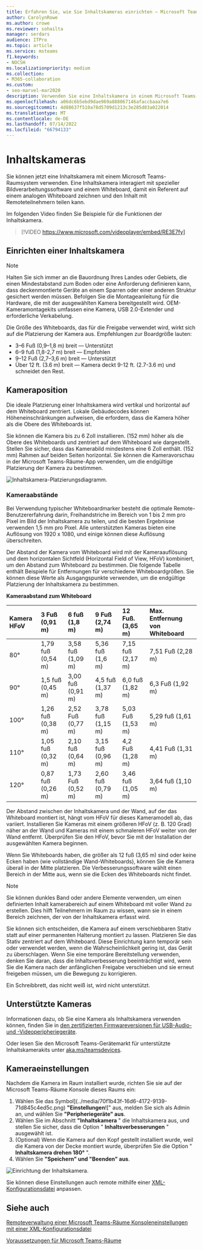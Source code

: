 ```yaml
---
title: Erfahren Sie, wie Sie Inhaltskameras einrichten – Microsoft Teams
author: CarolynRowe
ms.author: crowe
ms.reviewer: sohailta
manager: serdars
audience: ITPro
ms.topic: article
ms.service: msteams
f1.keywords:
- NOCSH
ms.localizationpriority: medium
ms.collection:
- M365-collaboration
ms.custom:
- seo-marvel-mar2020
description: Verwenden Sie eine Inhaltskamera in einem Microsoft Teams-Raum, der mit Bildverarbeitungssoftware interagiert, damit Referenten auf einem analogen Whiteboard zeichnen können.
ms.openlocfilehash: a06dc6b5ebd9dae969a888067146afaccbaaa7e6
ms.sourcegitcommit: 4d88637f510a78d5709d1213c3e285d83a022014
ms.translationtype: MT
ms.contentlocale: de-DE
ms.lasthandoff: 07/14/2022
ms.locfileid: "66794133"
---
```

# <a name="content-cameras"></a>Inhaltskameras

Sie können jetzt eine Inhaltskamera mit einem Microsoft Teams-Raumsystem verwenden. Eine Inhaltskamera interagiert mit spezieller Bildverarbeitungssoftware und einem Whiteboard, damit ein Referent auf einem analogen Whiteboard zeichnen und den Inhalt mit Remoteteilnehmern teilen kann.

Im folgenden Video finden Sie Beispiele für die Funktionen der Inhaltskamera.

> [!VIDEO https://www.microsoft.com/videoplayer/embed/RE3E7fy]

## <a name="set-up-a-content-camera"></a>Einrichten einer Inhaltskamera

> [!NOTE]
> Halten Sie sich immer an die Bauordnung Ihres Landes oder Gebiets, die einen Mindestabstand zum Boden oder eine Anforderung definieren kann, dass deckenmontierte Geräte an einem Sparren oder einer anderen Struktur gesichert werden müssen. Befolgen Sie die Montageanleitung für die Hardware, die mit der ausgewählten Kamera bereitgestellt wird. OEM-Kameramontagekits umfassen eine Kamera, USB 2.0-Extender und erforderliche Verkabelung.

Die Größe des Whiteboards, das für die Freigabe verwendet wird, wirkt sich auf die Platzierung der Kamera aus. Empfehlungen zur Boardgröße lauten:

- 3–6 Fuß (0,9–1,8 m) breit — Unterstützt
- 6–9 fuß (1,8-2,7 m) breit — Empfohlen
- 9–12 Fuß (2,7–3,6 m) breit — Unterstützt
- Über 12 ft. (3.6 m) breit — Kamera deckt 9-12 ft. (2.7-3.6 m) und schneidet den Rest.

## <a name="camera-location"></a>Kameraposition

Die ideale Platzierung einer Inhaltskamera wird vertikal und horizontal auf dem Whiteboard zentriert. Lokale Gebäudecodes können Höheneinschränkungen aufweisen, die erfordern, dass die Kamera höher als die Obere des Whiteboards ist.

Sie können die Kamera bis zu 6 Zoll installieren. (152 mm) höher als die Obere des Whiteboards und zentriert auf dem Whiteboard wie dargestellt. Stellen Sie sicher, dass das Kamerabild mindestens eine 6 Zoll enthält. (152 mm) Rahmen auf beiden Seiten horizontal. Sie können die Kameravorschau in der Microsoft Teams-Räume-App verwenden, um die endgültige Platzierung der Kamera zu bestimmen.

![Inhaltskamera-Platzierungsdiagramm.](../media/Magic-whiteboard.png)

### <a name="camera-distances"></a>Kameraabstände

Bei Verwendung typischer Whiteboardmarker besteht die optimale Remote-Benutzererfahrung darin, Freihandstriche im Bereich von 1 bis 2 mm pro Pixel im Bild der Inhaltskamera zu teilen, und die besten Ergebnisse verwenden 1,5 mm pro Pixel. Alle unterstützten Kameras bieten eine Auflösung von 1920 x 1080, und einige können diese Auflösung überschreiten.

Der Abstand der Kamera vom Whiteboard wird mit der Kameraauflösung und dem horizontalen Sichtfeld (Horizontal Field of View, HFoV) kombiniert, um den Abstand zum Whiteboard zu bestimmen. Die folgende Tabelle enthält Beispiele für Entfernungen für verschiedene Whiteboardgrößen. Sie können diese Werte als Ausgangspunkte verwenden, um die endgültige Platzierung der Inhaltskamera zu bestimmen.

**Kameraabstand zum Whiteboard**

| Kamera HFoV |3 Fuß (0,91 m)     | 6 fuß (1,8 m)    | 9 Fuß (2,74 m)        |12 Fuß.  (3,65 m)         | Max. Entfernung von Whiteboard  |
|:---         |:---               |:---                |:---                 |:---             | :--- |
| 80°         | 1,79 fuß (0,54 m) | 3,58 fuß (1,09 m)  | 5,36 fuß (1,6 m)    |7,15 fuß (2,17 m) |7,51 Fuß (2,28 m) |
| 90°         | 1,5 fuß (0,45 m) | 3,00 fuß (0,91 m)   | 4,5 fuß (1,37 m)    |6,0 fuß (1,82 m)    |6,3 Fuß (1,92 m) |
| 100°        | 1,26 fuß (0,38 m)| 2,52 Fuß (0,77 m)   | 3,78 fuß (1,15 m)   |5,03 Fuß (1,53 m)   |5,29 fuß (1,61 m) |
| 110°        | 1,05 fuß (0,32 m)| 2,10 fuß (0,64 m)   | 3,15 fuß (0,96 m)   |4,2 Fuß (1,28 m)    |4,41 Fuß (1,31 m) |
| 120°        | 0,87 fuß (0,26 m)| 1,73 Fuß (0,52 m)   | 2,60 fuß (0,79 m)   |3,46 fuß (1,05 m)   |3,64 fuß (1,10 m) |
             

Der Abstand zwischen der Inhaltskamera und der Wand, auf der das Whiteboard montiert ist, hängt vom HFoV für dieses Kameramodell ab, das variiert. Installieren Sie Kameras mit einem größeren HFoV (z. B. 120 Grad) näher an der Wand und Kameras mit einem schmaleren HFoV weiter von der Wand entfernt. Überprüfen Sie den HFoV, bevor Sie mit der Installation der ausgewählten Kamera beginnen.

Wenn Sie Whiteboards haben, die größer als 12 fuß (3,65 m) sind oder keine Ecken haben (wie vollständige Wand-Whiteboards), können Sie die Kamera überall in der Mitte platzieren. Die Verbesserungssoftware wählt einen Bereich in der Mitte aus, wenn sie die Ecken des Whiteboards nicht findet.

> [!NOTE]
> Sie können dunkles Band oder andere Elemente verwenden, um einen definierten Inhalt kamerabereich auf einem Whiteboard mit voller Wand zu erstellen. Dies hilft Teilnehmern im Raum zu wissen, wann sie in einem Bereich zeichnen, der von der Inhaltskamera erfasst wird.
>
> Sie können sich entscheiden, die Kamera auf einem verschiebbaren Stativ statt auf einer permanenten Halterung montiert zu lassen. Platzieren Sie das Stativ zentriert auf dem Whiteboard. Diese Einrichtung kann temporär sein oder verwendet werden, wenn die Wahrscheinlichkeit gering ist, das Gerät zu überschlagen. Wenn Sie eine temporäre Bereitstellung verwenden, denken Sie daran, dass die Inhaltsverbesserung beeinträchtigt wird, wenn Sie die Kamera nach der anfänglichen Freigabe verschieben und sie erneut freigeben müssen, um die Bewegung zu korrigieren.
>
> Ein Schreibbrett, das nicht weiß ist, wird nicht unterstützt.

## <a name="supported-cameras"></a>Unterstützte Kameras

Informationen dazu, ob Sie eine Kamera als Inhaltskamera verwenden können, finden Sie in [den zertifizierten Firmwareversionen für USB-Audio- und -Videoperipheriegeräte](requirements.md#certified-firmware-versions-for-usb-audio-and-video-peripherals).

Oder lesen Sie den Microsoft Teams-Gerätemarkt für unterstützte Inhaltskamerakits unter [aka.ms/teamsdevices](https://aka.ms/teamsdevices).

## <a name="camera-settings"></a>Kameraeinstellungen

Nachdem die Kamera im Raum installiert wurde, richten Sie sie auf der Microsoft Teams-Räume Konsole dieses Raums ein:

1. Wählen Sie das Symbol](../media/70f1b43f-16d6-4172-9139-71d845c4ed5c.png) **"Einstellungen**![" aus, melden Sie sich als Admin an, und wählen Sie **"Peripheriegeräte" aus**.
2. Wählen Sie im Abschnitt **"Inhaltskamera** " die Inhaltskamera aus, und stellen Sie sicher, dass die Option " **Inhaltsverbesserungen** " ausgewählt ist.
3. (Optional) Wenn die Kamera auf den Kopf gestellt installiert wurde, weil die Kamera von der Decke montiert wurde, überprüfen Sie die Option " **Inhaltskamera drehen 180°** ".
4. Wählen Sie **"Speichern" und "Beenden" aus**.

![Einrichtung der Inhaltskamera.](../media/content-camera1.png)

Sie können diese Einstellungen auch remote mithilfe einer [XML-Konfigurationsdatei](xml-config-file.md) anpassen.

## <a name="see-also"></a>Siehe auch

[Remoteverwaltung einer Microsoft Teams-Räume Konsoleneinstellungen mit einer XML-Konfigurationsdatei](xml-config-file.md)

[Voraussetzungen für Microsoft Teams-Räume](requirements.md)


